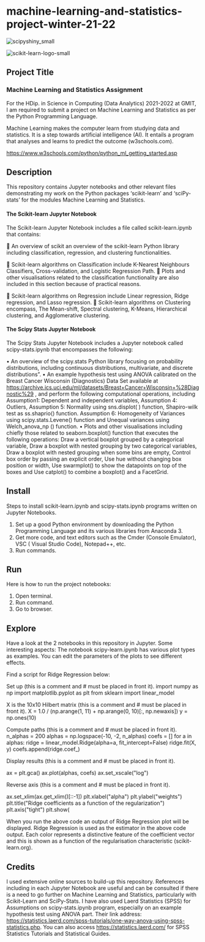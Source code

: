 # machine-learning-and-statistics-project-winter-21-22
![scipyshiny_small](https://user-images.githubusercontent.com/60227439/147887960-d90daf7c-c330-4674-a8f7-7bb5e1939e6d.png)

![scikit-learn-logo-small](https://user-images.githubusercontent.com/60227439/147887966-a7226630-a2ad-4a01-b938-5e4ac3e524aa.png)

## Project Title

### Machine Learning and Statistics Assignment

For the HDip. in Science in Computing (Data Analytics) 2021-2022 at GMIT, I am required to submit a project on Machine Learning and Statistics as per the Python Programming Language.

Machine Learning makes the computer learn from studying data and statistics. It is a step towards artificial intelligence (AI).  It entails a program that analyses and learns to predict the outcome (w3schools.com).

https://www.w3schools.com/python/python_ml_getting_started.asp
 
## Description
This repository contains Jupyter notebooks and other relevant files demonstrating my work on the Python packages ‘scikit-learn’ and ‘sciPy-stats’ for the modules Machine Learning and Statistics.

#### The Scikit-learn Jupyter Notebook

The Scikit-learn Jupyter Notebook includes a file called scikit-learn.ipynb that contains:

	An overview of scikit an overview of the scikit-learn Python library including classification, regression, and clustering functionalities.

	Scikit-learn algorithms on Classification include K-Nearest Neighbours Classifiers, Cross-validation, and Logistic Regression Path. 
	Plots and other visualisations related to the classification functionality are also included in this section because of practical reasons.

	Scikit-learn algorithms on Regression include Linear regression, Ridge regression, and Lasso regression.
	Scikit-learn algorithms on Clustering encompass, The Mean-shift, Spectral clustering, K-Means, Hierarchical clustering, and Agglomerative clustering.
 
#### The Scipy Stats Jupyter Notebook

The Scipy Stats Jupyter Notebook includes a Jupyter notebook called scipy-stats.ipynb that encompasses the following:

•	An overview of the scipy.stats Python library focusing on probability distributions, including  continuous distributions, multivariate, and discrete distributions”.
•	An example hypothesis test using ANOVA  calibrated on the Breast Cancer Wisconsin (Diagnostics) Data Set available at https://archive.ics.uci.edu/ml/datasets/Breast+Cancer+Wisconsin+%28Diagnostic%29 , and perform the following computational operations, including Assumption1: Dependent and independent variables, Assumption 4: Outliers, Assumption 5: Normality using sns.displot( ) function, Shapiro-wilk test as ss.shaprio() function. Assumption 6: Homogeneity of Variances using scipy.stats.Levene() function and Unequal variances using Welch_anova_np () function.
•	Plots and other visualisations including chiefly those related to seaborn.boxplot() function that executes the following operations: Draw a vertical boxplot grouped by a categorical variable, Draw a boxplot with nested grouping by two categorical variables, Draw a boxplot with nested grouping when some bins are empty, Control box order by passing an explicit order, Use hue without changing box position or width, Use swarmplot() to show the datapoints on top of the boxes and Use catplot() to combine a boxplot() and a FacetGrid.

## Install
                                                 
Steps to install scikit-learn.ipynb and scipy-stats.ipynb programs written on Jupyter Notebooks.
1.	Set up a good Python environment by downloading the Python Programming Language and its various libraries from Anaconda 3. 
2.	Get more code, and text editors such as the Cmder (Console Emulator), VSC ( Visual Studio Code), Notepad++, etc.
3.	Run commands.

## Run
Here is how to run the project notebooks:
1.	Open terminal.
2.	Run command.
3.	Go to browser.

## Explore

Have a look at the 2 notebooks in this repository in Jupyter. 
Some interesting aspects:
The notebook scipy-learn.ipynb has various plot types as examples. You can edit the parameters of the plots to see different effects.

Find a script for Ridge Regression below:

Set up (this is a comment and # must be placed in front it).
import numpy as np
import matplotlib.pyplot as plt
from sklearn import linear_model

X is the 10x10 Hilbert matrix (this is a comment and # must be placed in front it).
X = 1.0 / (np.arange(1, 11) + np.arange(0, 10)[:, np.newaxis])
y = np.ones(10)

Compute paths (this is a comment and # must be placed in front it).
n_alphas = 200
alphas = np.logspace(-10, -2, n_alphas)
coefs = []
for a in alphas:
    ridge = linear_model.Ridge(alpha=a, fit_intercept=False)
    ridge.fit(X, y)
    coefs.append(ridge.coef_)

Display results (this is a comment and # must be placed in front it).

ax = plt.gca()
ax.plot(alphas, coefs)
ax.set_xscale("log")

Reverse axis (this is a comment and # must be placed in front it).

ax.set_xlim(ax.get_xlim()[::-1])
plt.xlabel("alpha")
plt.ylabel("weights")
plt.title("Ridge coefficients as a function of the regularization")
plt.axis("tight")
plt.show(

When you run the above code an output of Ridge Regression plot will be displayed. Ridge Regression is used as the estimator in the above code output. Each color represents a distinctive feature of the coefficient vector and this is shown as a function of the regularisation characteristic (scikit-learn.org). 

## Credits
                                              
I used extensive online sources to build-up this repository. References including in each Jupyter Notebook are useful and can be consulted if there is a need to go further on Machine Learning and Statistics, particularly with Scikit-Learn and SciPy-Stats. I have also used Laerd Statistics (SPSS) for Assumptions on scipy-stats.ipynb program, especially on an example hypothesis test using ANOVA part. Their link address: https://statistics.laerd.com/spss-tutorials/one-way-anova-using-spss-statistics.php. You can also access https://statistics.laerd.com/ for SPSS Statistics Tutorials and Statistical Guides.




